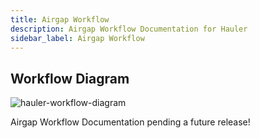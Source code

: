 ```yaml
---
title: Airgap Workflow
description: Airgap Workflow Documentation for Hauler
sidebar_label: Airgap Workflow
---
```


## Workflow Diagram
![hauler-workflow-diagram](/img/hauler-workflow-diagram.png)

Airgap Workflow Documentation pending a future release!
